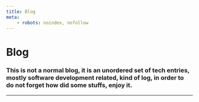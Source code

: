 ```yaml
---
title: Blog
meta:
    - robots: noindex, nofollow
---
```

# Blog
###  This is not a normal blog, it is an unordered set of tech entries, mostly software development related, kind of log, in order to do not forget how did some stuffs, enjoy it.
---
<Posts />